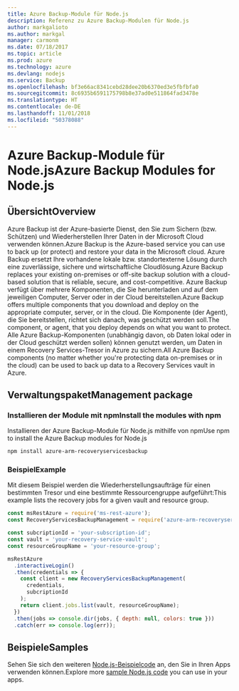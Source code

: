 ```yaml
---
title: Azure Backup-Module für Node.js
description: Referenz zu Azure Backup-Modulen für Node.js
author: markgalioto
ms.author: markgal
manager: carmonm
ms.date: 07/18/2017
ms.topic: article
ms.prod: azure
ms.technology: azure
ms.devlang: nodejs
ms.service: Backup
ms.openlocfilehash: bf3e66ac8341cebd28dee20b6370ed3e5fbfbfa0
ms.sourcegitcommit: 8c6935b6591175798b8e37ad0e511864fad3478e
ms.translationtype: HT
ms.contentlocale: de-DE
ms.lasthandoff: 11/01/2018
ms.locfileid: "50378088"
---
```

# <a name="azure-backup-modules-for-nodejs"></a><span data-ttu-id="25e45-103">Azure Backup-Module für Node.js</span><span class="sxs-lookup"><span data-stu-id="25e45-103">Azure Backup Modules for Node.js</span></span>

## <a name="overview"></a><span data-ttu-id="25e45-104">Übersicht</span><span class="sxs-lookup"><span data-stu-id="25e45-104">Overview</span></span>

<span data-ttu-id="25e45-105">Azure Backup ist der Azure-basierte Dienst, den Sie zum Sichern (bzw. Schützen) und Wiederherstellen Ihrer Daten in der Microsoft Cloud verwenden können.</span><span class="sxs-lookup"><span data-stu-id="25e45-105">Azure Backup is the Azure-based service you can use to back up (or protect) and restore your data in the Microsoft cloud.</span></span> <span data-ttu-id="25e45-106">Azure Backup ersetzt Ihre vorhandene lokale bzw. standortexterne Lösung durch eine zuverlässige, sichere und wirtschaftliche Cloudlösung.</span><span class="sxs-lookup"><span data-stu-id="25e45-106">Azure Backup replaces your existing on-premises or off-site backup solution with a cloud-based solution that is reliable, secure, and cost-competitive.</span></span> <span data-ttu-id="25e45-107">Azure Backup verfügt über mehrere Komponenten, die Sie herunterladen und auf dem jeweiligen Computer, Server oder in der Cloud bereitstellen.</span><span class="sxs-lookup"><span data-stu-id="25e45-107">Azure Backup offers multiple components that you download and deploy on the appropriate computer, server, or in the cloud.</span></span> <span data-ttu-id="25e45-108">Die Komponente (der Agent), die Sie bereitstellen, richtet sich danach, was geschützt werden soll.</span><span class="sxs-lookup"><span data-stu-id="25e45-108">The component, or agent, that you deploy depends on what you want to protect.</span></span> <span data-ttu-id="25e45-109">Alle Azure Backup-Komponenten (unabhängig davon, ob Daten lokal oder in der Cloud geschützt werden sollen) können genutzt werden, um Daten in einem Recovery Services-Tresor in Azure zu sichern.</span><span class="sxs-lookup"><span data-stu-id="25e45-109">All Azure Backup components (no matter whether you're protecting data on-premises or in the cloud) can be used to back up data to a Recovery Services vault in Azure.</span></span> 

## <a name="management-package"></a><span data-ttu-id="25e45-110">Verwaltungspaket</span><span class="sxs-lookup"><span data-stu-id="25e45-110">Management package</span></span>

### <a name="install-the-modules-with-npm"></a><span data-ttu-id="25e45-111">Installieren der Module mit npm</span><span class="sxs-lookup"><span data-stu-id="25e45-111">Install the modules with npm</span></span>

<span data-ttu-id="25e45-112">Installieren der Azure Backup-Module für Node.js mithilfe von npm</span><span class="sxs-lookup"><span data-stu-id="25e45-112">Use npm to install the Azure Backup modules for Node.js</span></span>

```bash
npm install azure-arm-recoveryservicesbackup
```

### <a name="example"></a><span data-ttu-id="25e45-113">Beispiel</span><span class="sxs-lookup"><span data-stu-id="25e45-113">Example</span></span>

<span data-ttu-id="25e45-114">Mit diesem Beispiel werden die Wiederherstellungsaufträge für einen bestimmten Tresor und eine bestimmte Ressourcengruppe aufgeführt:</span><span class="sxs-lookup"><span data-stu-id="25e45-114">This example lists the recovery jobs for a given vault and resource group.</span></span>

```javascript
const msRestAzure = require('ms-rest-azure');
const RecoveryServicesBackupManagement = require('azure-arm-recoveryservicesbackup');

const subcriptionId = 'your-subscription-id';
const vault = 'your-recovery-service-vault';
const resourceGroupName = 'your-resource-group';

msRestAzure
  .interactiveLogin()
  .then(credentials => {
    const client = new RecoveryServicesBackupManagement(
      credentials,
      subcriptionId
    );
    return client.jobs.list(vault, resourceGroupName);
  })
  .then(jobs => console.dir(jobs, { depth: null, colors: true }))
  .catch(err => console.log(err));
```

## <a name="samples"></a><span data-ttu-id="25e45-115">Beispiele</span><span class="sxs-lookup"><span data-stu-id="25e45-115">Samples</span></span>

<span data-ttu-id="25e45-116">Sehen Sie sich den weiteren [Node.js-Beispielcode](https://azure.microsoft.com/resources/samples/?platform=nodejs) an, den Sie in Ihren Apps verwenden können.</span><span class="sxs-lookup"><span data-stu-id="25e45-116">Explore more [sample Node.js code](https://azure.microsoft.com/resources/samples/?platform=nodejs) you can use in your apps.</span></span>
